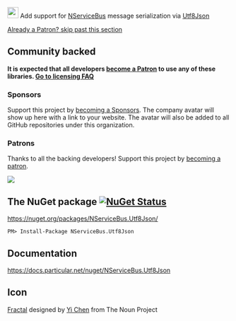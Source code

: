 <img src="https://raw.github.com/NServiceBusExtensions/NServiceBus.Utf8Json/master/src/icon.png" height="25px"> Add support for [NServiceBus](https://particular.net/NServiceBus) message serialization via [Utf8Json](https://github.com/neuecc/Utf8Json)

<!--- StartOpenCollectiveBackers -->

[Already a Patron? skip past this section](#endofbacking)


## Community backed

**It is expected that all developers [become a Patron](https://opencollective.com/nservicebusextensions/order/6976) to use any of these libraries. [Go to licensing FAQ](https://github.com/NServiceBusExtensions/Home/blob/master/readme.md#licensingpatron-faq)**


### Sponsors

Support this project by [becoming a Sponsors](https://opencollective.com/nservicebusextensions/order/6972). The company avatar will show up here with a link to your website. The avatar will also be added to all GitHub repositories under this organization.


### Patrons

Thanks to all the backing developers! Support this project by [becoming a patron](https://opencollective.com/nservicebusextensions/order/6976).

<img src="https://opencollective.com/nservicebusextensions/tiers/patron.svg?width=890&avatarHeight=60&button=false">

<!--- EndOpenCollectiveBackers -->

<a href="#" id="endofbacking"></a>

## The NuGet package [![NuGet Status](http://img.shields.io/nuget/v/NServiceBus.Utf8Json.svg?style=flat&max-age=86400)](https://www.nuget.org/packages/NServiceBus.Utf8Json/)

https://nuget.org/packages/NServiceBus.Utf8Json/

    PM> Install-Package NServiceBus.Utf8Json


## Documentation

https://docs.particular.net/nuget/NServiceBus.Utf8Json


## Icon

<a href="http://thenounproject.com/term/fractal/26234/" target="_blank">Fractal</a> designed by <a href="http://thenounproject.com/jsczcy/" target="_blank">Yi Chen</a> from The Noun Project